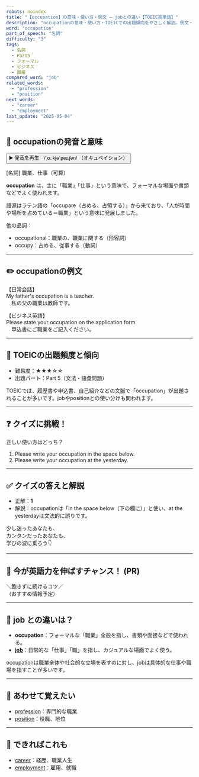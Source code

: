 ```yaml
---
robots: noindex
title: "【occupation】の意味・使い方・例文 ― jobとの違い【TOEIC英単語】"
description: "occupationの意味・使い方・TOEICでの出題傾向をやさしく解説。例文・クイズ付きでjobとの違いもわかりやすく学べます。"
word: "occupation"
part_of_speech: "名詞"
difficulty: "3"
tags:
  - 名詞
  - Part5
  - フォーマル
  - ビジネス
  - 面接
compared_word: "job"
related_words:
  - "profession"
  - "position"
next_words:
  - "career"
  - "employment"
last_update: "2025-05-04"
---
```


## 🔰 occupationの発音と意味

<button class="play-audio" onclick="playTTS('occupation')">
  <span class="play-audio-main">
    ▶️ 発音を再生　/ˌɑː.kjəˈpeɪ.ʃən/
  </span>
  <span class="play-audio-sub">
    （オキュペイション）
  </span>
</button>

[名詞] 職業、仕事（可算）

**occupation** は、主に「職業」「仕事」という意味で、フォーマルな場面や書類などでよく使われます。

語源はラテン語の「occupare（占める、占領する）」から来ており、「人が時間や場所を占めている＝職業」という意味に発展しました。

他の品詞：  
- occupational：職業の、職業に関する（形容詞）
- occupy：占める、従事する（動詞）

---

## ✏️ occupationの例文

【日常会話】  
My father's occupation is a teacher.  
　私の父の職業は教師です。

【ビジネス英語】  
Please state your occupation on the application form.  
　申込書にご職業をご記入ください。

---

## 🎯 TOEICの出題頻度と傾向

- 難易度：★★★☆☆
- 出題パート：Part 5（文法・語彙問題）

TOEICでは、履歴書や申込書、自己紹介などの文脈で「occupation」が出題されることが多いです。jobやpositionとの使い分けも問われます。

---

## ❓ クイズに挑戦！

正しい使い方はどっち？

1. Please write your occupation in the space below.  
2. Please write your occupation at the yesterday.

---

## ✅ クイズの答えと解説

- 正解：**1**
- 解説：occupationは「in the space below（下の欄に）」と使い、at the yesterdayは文法的に誤りです。

少し迷ったあなたも、  
カンタンだったあなたも、  
学びの波に乗ろう👇️

---

## 🚀 今が英語力を伸ばすチャンス！ (PR)

<div class="info-center">
＼飽きずに続けるコツ／<br>  
（おすすめ情報予定）
</div>

---

## 🤔  job との違いは？

- **occupation**：フォーマルな「職業」全般を指し、書類や面接などで使われる。
- **[job](/word/job/)**：日常的な「仕事」「職」を指し、カジュアルな場面でよく使う。

occupationは職業全体や社会的な立場を表すのに対し、jobは具体的な仕事や職場を指すことが多いです。

---

## 🧩 あわせて覚えたい

- [profession](/word/profession/)：専門的な職業
- [position](/word/position/)：役職、地位

---

## 📖 できればこれも

- [career](/word/career/)：経歴、職業人生
- [employment](/word/employment/)：雇用、就職

<!-- cvid: aid01_bid27 -->

